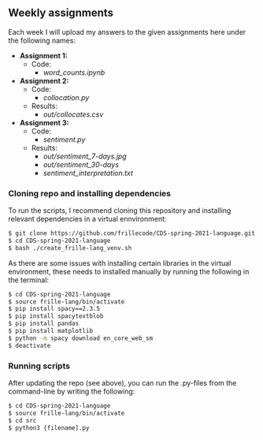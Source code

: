 ## Weekly assignments
Each week I will upload my answers to the given assignments here under the following names:
- __Assignment 1:__   
  - Code: 
    - _word\_counts.ipynb_  
- __Assignment 2:__ 
  - Code: 
    - _collocation.py_  
  - Results: 
    - _out/collocates.csv_
- __Assignment 3:__ 
  - Code: 
    - _sentiment.py_
  - Results: 
    - _out/sentiment_7-days.jpg_
    - _out/sentiment_30-days_
    - _sentiment_interpretation.txt_

### Cloning repo and installing dependencies 
To run the scripts, I recommend cloning this repository and installing relevant dependencies in a virtual ennvironment:

```bash
$ git clone https://github.com/frillecode/CDS-spring-2021-language.git
$ cd CDS-spring-2021-language
$ bash ./create_frille-lang_venv.sh
````
As there are some issues with installing certain libraries in the virtual environment, these needs to installed manually by running the following in the terminal:  
```bash
$ cd CDS-spring-2021-language
$ source frille-lang/bin/activate
$ pip install spacy==2.3.5
$ pip install spacytextblob
$ pip install pandas
$ pip install matplotlib
$ python -m spacy download en_core_web_sm
$ deactivate
```

### Running scripts
After updating the repo (see above), you can run the .py-files from the command-line by writing the following:
``` bash
$ cd CDS-spring-2021-language
$ source frille-lang/bin/activate
$ cd src
$ python3 {filename].py
```
